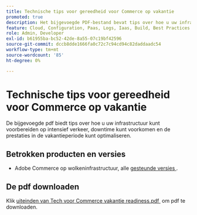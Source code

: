 ```yaml
---
title: Technische tips voor gereedheid voor Commerce op vakantie
promoted: true
description: Het bijgevoegde PDF-bestand bevat tips over hoe u uw infrastructuur kunt voorbereiden op intensief verkeer, downtime kunt voorkomen en de prestaties in de vakantieperiode kunt optimaliseren.
feature: Cloud, Configuration, Paas, Logs, Iaas, Build, Best Practices
role: Admin, Developer
exl-id: b61955ba-bc52-42de-8a55-07c19bf42596
source-git-commit: dccb8dde1666fa0c72c7c94cd94c82daddaadc54
workflow-type: tm+mt
source-wordcount: '85'
ht-degree: 0%

---
```


# Technische tips voor gereedheid voor Commerce op vakantie

De bijgevoegde pdf biedt tips over hoe u uw infrastructuur kunt voorbereiden op intensief verkeer, downtime kunt voorkomen en de prestaties in de vakantieperiode kunt optimaliseren.

## Betrokken producten en versies

* Adobe Commerce op wolkeninfrastructuur, alle [&#x200B; gesteunde versies &#x200B;](https://www.adobe.com/content/dam/cc/en/legal/terms/enterprise/pdfs/Adobe-Commerce-Software-Lifecycle-Policy.pdf).

## De pdf downloaden

Klik [&#x200B; uiteinden van Tech voor Commerce vakantie readiness.pdf &#x200B;](assets/tech-tips-for-commerce-holiday-readiness.pdf) om pdf te downloaden.
